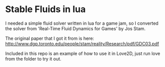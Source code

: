 Stable Fluids in lua
=================

I needed a simple fluid solver written in lua for a game jam, so I converted the solver from 'Real-Time Fluid Dynamics for Games' by Jos Stam.

The original paper that I got it from is here:
http://www.dgp.toronto.edu/people/stam/reality/Research/pdf/GDC03.pdf

Included in this repo is an example of how to use it in Love2D, just run love from the folder to try it out.
